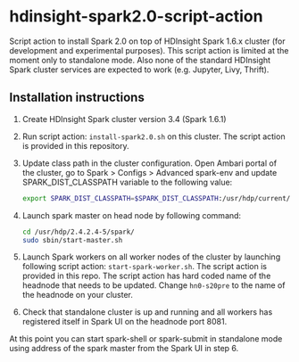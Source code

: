 # hdinsight-spark2.0-script-action
Script action to install Spark 2.0 on top of HDInsight Spark 1.6.x cluster (for development and experimental purposes).
This script action is limited at the moment only to standalone mode. Also none of the standard HDInsight Spark cluster services are expected to work (e.g. Jupyter, Livy, Thrift).

## Installation instructions

1. Create HDInsight Spark cluster version 3.4 (Spark 1.6.1)
2. Run script action: `install-spark2.0.sh` on this cluster. The script action is provided in this repository.
3. Update class path in the cluster configuration. Open Ambari portal of the cluster, go to Spark > Configs > Advanced spark-env and update SPARK_DIST_CLASSPATH variable to the following value:

	```bash
	export SPARK_DIST_CLASSPATH=$SPARK_DIST_CLASSPATH:/usr/hdp/current/spark-historyserver/conf/:/usr/hdp/2.4.2.4-5/spark/lib/datanucleus-api-jdo-3.2.6.jar:/usr/hdp/2.4.2.4-5/spark/lib/datanucleus-rdbms-3.2.9.jar:/usr/hdp/2.4.2.4-5/spark/lib/datanucleus-core-3.2.10.jar:/etc/hadoop/conf/:/usr/lib/hdinsight-datalake/*:/usr/hdp/2.4.2.4-5/hadoop/lib/hadoop-lzo-0.6.0.2.4.2.4-5.jar:/usr/hdp/current/hadoop-client/hadoop-azure.jar:/usr/hdp/current/hadoop-client/lib/azure-storage-2.2.0.jar:/usr/lib/hdinsight-logging/mdsdclient-1.0.jar:/usr/lib/hdinsight-logging/microsoft-log4j-etwappender-1.0.jar:/usr/lib/hdinsight-logging/json-simple-1.1.jar:/usr/hdp/2.4.2.4-5/hadoop/client/slf4j-log4j12.jar:/usr/hdp/2.4.2.4-5/hadoop/client/slf4j-api.jar:/usr/hdp/2.4.2.4-5/hadoop/hadoop-common.jar:/usr/hdp/2.4.2.4-5/hadoop/hadoop-azure.jar:/usr/hdp/2.4.2.4-5/hadoop/client/log4j.jar:/usr/hdp/2.4.2.4-5/hadoop/client/commons-configuration-1.6.jar:/usr/hdp/2.4.2.4-5/hadoop/lib/*:/usr/hdp/2.4.2.4-5/hadoop/client/*:usr/hdp/2.4.2.4-5/spark/conf/:
	```

4. Launch spark master on head node by following command: 

	```bash
	cd /usr/hdp/2.4.2.4-5/spark/
	sudo sbin/start-master.sh
	```

5. Launch Spark workers on all worker nodes of the cluster by launching following script action: `start-spark-worker.sh`. The script action is provided in this repo. The script action has hard coded name of the headnode that needs to be updated. Change `hn0-s20pre` to the name of the headnode on your cluster.
6. Check that standalone cluster is up and running and all workers has registered itself in Spark UI on the headnode port 8081.

At this point you can start spark-shell or spark-submit in standalone mode using address of the spark master from the Spark UI in step 6.
